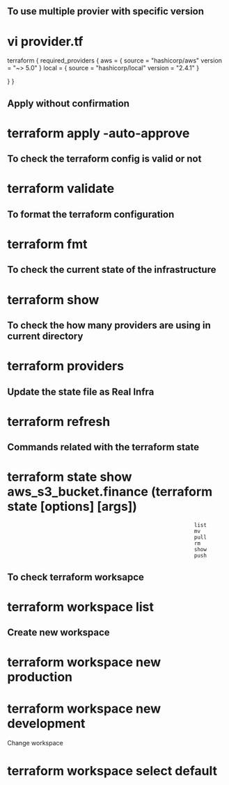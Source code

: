 To use multiple provier with specific version
---------------------------------------------

# vi provider.tf
terraform {
  required_providers {
    aws = {
      source  = "hashicorp/aws"
      version = "~> 5.0"
    }
    local = {
      source = "hashicorp/local"
      version = "2.4.1"
    }

  }
}

Apply without confirmation
---------------------------
# terraform apply -auto-approve

To check the terraform config is valid or not
---------------------------------------------
# terraform validate

To format the terraform configuration
-------------------------------------
# terraform fmt

To check the current state of the infrastructure
------------------------------------------------
# terraform show

To check the how many providers are using in current directory
--------------------------------------------------------------
# terraform providers

Update the state file as Real Infra
----------------------------------
# terraform refresh

Commands related with the terraform state
------------------------------------------
# terraform state show aws_s3_bucket.finance (terraform state <subcommand> [options] [args])
                                                                list
                                                                mv
                                                                pull
                                                                rm
                                                                show
                                                                push

To check terraform worksapce 
----------------------------
# terraform workspace list
Create new workspace 
--------------------
# terraform workspace new production
# terraform workspace new development
Change workspace
# terraform workspace select default

